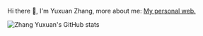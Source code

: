 Hi there 👋, I'm Yuxuan Zhang, more about me: [My personal web.](https://xiaojiu-z.github.io/YuxuanZhang.github.io/)

![Zhang Yuxuan's GitHub stats](https://github-readme-stats.vercel.app/api?username=Xiaojiu-z&show_icons=true&count_private=true&hide=prs&theme=default)
